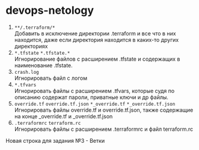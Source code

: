 # devops-netology
1. `**/.terraform/*`  
Добавить в исключение директории .terraform и все что в них находится, даже если директория находится в каких-то других
директориях
2. `*.tfstate` `*.tfstate.*`  
Игнорирование файлов с расширением .tfstate и содержащих в наименование .tfstate.
3. `crash.log`  
Игнорировать файл c логом
4. `*.tfvars`  
Игнорировать файлы с расширением .tfvars, которые судя по описанию содержат пароли, приватные ключи и др файлы.
5. `override.tf` `override.tf.json` `*_override.tf` `*_override.tf.json`  
Игнорировать файлы override.tf и override.tf.json, также содержащие на конце _override.tf и _override.tf.json
6. `.terraformrc` `terraform.rc`  
Игнорировать файлы с расширением .terraformrc и файл terraform.rc

Новая строка для задания №3 - Ветки 